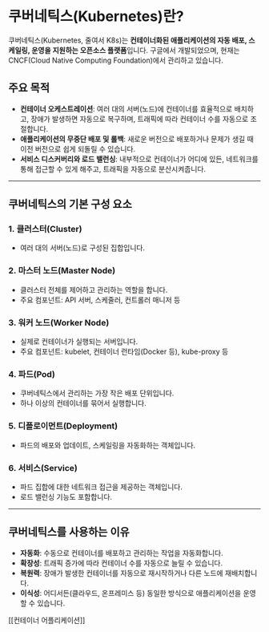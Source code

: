
# 쿠버네틱스(Kubernetes)란?

쿠버네틱스(Kubernetes, 줄여서 K8s)는 **컨테이너화된 애플리케이션의 자동 배포, 스케일링, 운영을 지원하는 오픈소스 플랫폼**입니다. 구글에서 개발되었으며, 현재는 CNCF(Cloud Native Computing Foundation)에서 관리하고 있습니다.

## 주요 목적

- **컨테이너 오케스트레이션**: 여러 대의 서버(노드)에 컨테이너를 효율적으로 배치하고, 장애가 발생하면 자동으로 복구하며, 트래픽에 따라 컨테이너 수를 자동으로 조절합니다.
- **애플리케이션의 무중단 배포 및 롤백**: 새로운 버전으로 배포하거나 문제가 생길 때 이전 버전으로 쉽게 되돌릴 수 있습니다.
- **서비스 디스커버리와 로드 밸런싱**: 내부적으로 컨테이너가 어디에 있든, 네트워크를 통해 접근할 수 있게 해주고, 트래픽을 자동으로 분산시켜줍니다.

---

## 쿠버네틱스의 기본 구성 요소

### 1. **클러스터(Cluster)**

- 여러 대의 서버(노드)로 구성된 집합입니다.

### 2. **마스터 노드(Master Node)**

- 클러스터 전체를 제어하고 관리하는 역할을 합니다.
- 주요 컴포넌트: API 서버, 스케줄러, 컨트롤러 매니저 등

### 3. **워커 노드(Worker Node)**

- 실제로 컨테이너가 실행되는 서버입니다.
- 주요 컴포넌트: kubelet, 컨테이너 런타임(Docker 등), kube-proxy 등

### 4. **파드(Pod)**

- 쿠버네틱스에서 관리하는 가장 작은 배포 단위입니다.
- 하나 이상의 컨테이너를 묶어서 실행합니다.

### 5. **디플로이먼트(Deployment)**

- 파드의 배포와 업데이트, 스케일링을 자동화하는 객체입니다.

### 6. **서비스(Service)**

- 파드 집합에 대한 네트워크 접근을 제공하는 객체입니다.
- 로드 밸런싱 기능도 포함합니다.

---

## 쿠버네틱스를 사용하는 이유

- **자동화**: 수동으로 컨테이너를 배포하고 관리하는 작업을 자동화합니다.
- **확장성**: 트래픽 증가에 따라 컨테이너 수를 자동으로 늘릴 수 있습니다.
- **복원력**: 장애가 발생한 컨테이너를 자동으로 재시작하거나 다른 노드에 재배치합니다.
- **이식성**: 어디서든(클라우드, 온프레미스 등) 동일한 방식으로 애플리케이션을 운영할 수 있습니다.

[[컨테이너 어플리케이션]]